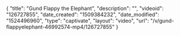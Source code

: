 {
    "title": "Gund Flappy the Elephant",
    "description": "",
    "videoid": "126727855",
    "date_created": "1509384232",
    "date_modified": "1524496960",
    "type": "captivate",
    "layout": "video",
    "url": "\/v\/gund-flappyelephant-46992574-mp4\/126727855"
}